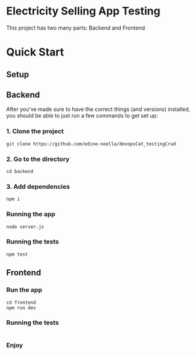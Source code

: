 # Electricity Selling App Testing
This project has two many parts: Backend and Frontend
# Quick Start
## Setup
## Backend
After you've made sure to have the correct things (and versions) installed, you should be able to just run a few commands to get set up:
### 1. Clone the project
```
git clone https://github.com/edine-noella/devopsCat_testingCrud
```
### 2. Go to the directory
```
cd backend
```
### 3. Add dependencies
```
npm i
```
### Running the app
```
node server.js
```
### Running the tests
```
npm test
```
## Frontend
### Run the app
```
cd frontend
npm run dev
```
### Running the tests
```
```
### Enjoy